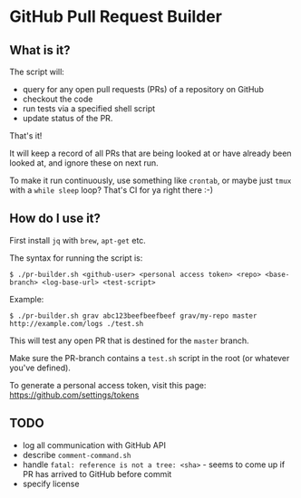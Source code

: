 # GitHub Pull Request Builder

## What is it?

The script will:
- query for any open pull requests (PRs) of a repository on GitHub
- checkout the code 
- run tests via a specified shell script
- update status of the PR.

That's it!

It will keep a record of all PRs that are being looked at or have already been looked at,
and ignore these on next run.

To make it run continuously, use something like `crontab`, or maybe just `tmux` with a `while sleep` loop? 
That's CI for ya right there :-)

## How do I use it?

First install `jq` with `brew`, `apt-get` etc.

The syntax for running the script is:

```
$ ./pr-builder.sh <github-user> <personal access token> <repo> <base-branch> <log-base-url> <test-script>

```

Example:

```
$ ./pr-builder.sh grav abc123beefbeefbeef grav/my-repo master http://example.com/logs ./test.sh
```

This will test any open PR that is destined for the `master` branch.

Make sure the PR-branch contains a `test.sh` script in the root (or whatever you've defined).

To generate a personal access token, visit this page:
https://github.com/settings/tokens

## TODO
- log all communication with GitHub API
- describe `comment-command.sh`
- handle `fatal: reference is not a tree: <sha>` - seems to come up if PR has arrived to GitHub before commit
- specify license
